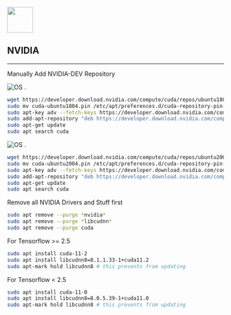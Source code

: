 <img src="https://upload.wikimedia.org/wikipedia/sco/2/21/Nvidia_logo.svg" width=60px></img>
## NVIDIA

 ---

Manually Add NVIDIA-DEV Repository

![OS](https://img.shields.io/badge/UBUNTU-18.04-FFA500)
.

```bash
wget https://developer.download.nvidia.com/compute/cuda/repos/ubuntu1804/x86_64/cuda-ubuntu1804.pin
sudo mv cuda-ubuntu1804.pin /etc/apt/preferences.d/cuda-repository-pin-600
sudo apt-key adv --fetch-keys https://developer.download.nvidia.com/compute/cuda/repos/ubuntu1804/x86_64/7fa2af80.pub
sudo add-apt-repository "deb https://developer.download.nvidia.com/compute/cuda/repos/ubuntu1804/x86_64/ /"
sudo apt-get update
sudo apt search cuda
```

![OS](https://img.shields.io/badge/UBUNTU-20.04-FFA500)
.

```bash
wget https://developer.download.nvidia.com/compute/cuda/repos/ubuntu2004/x86_64/cuda-ubuntu2004.pin
sudo mv cuda-ubuntu2004.pin /etc/apt/preferences.d/cuda-repository-pin-600
sudo apt-key adv --fetch-keys https://developer.download.nvidia.com/compute/cuda/repos/ubuntu2004/x86_64/7fa2af80.pub
sudo add-apt-repository "deb https://developer.download.nvidia.com/compute/cuda/repos/ubuntu2004/x86_64/ /"
sudo apt-get update
sudo apt search cuda
```

Remove all NVIDIA Drivers and Stuff first
```bash
sudo apt remove --purge *nvidia*
sudo apt remove --purge *libcudnn*
sudo apt remove --purge cuda
```

For Tensorflow >= 2.5
```bash
sudo apt install cuda-11-2
sudo apt install libcudnn8=8.1.1.33-1+cuda11.2
sudo apt-mark hold libcudnn8 # this prevents from updating
```

For Tensorflow < 2.5
```bash
sudo apt install cuda-11-0
sudo apt install libcudnn8=8.0.5.39-1+cuda11.0
sudo apt-mark hold libcudnn8 # this prevents from updating
```

